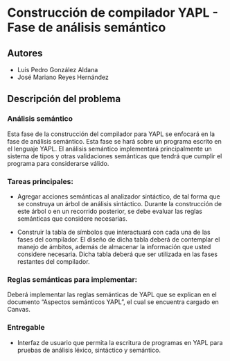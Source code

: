 # Construcción de compilador YAPL - Fase de análisis semántico

## Autores
- Luis Pedro González Aldana
- José Mariano Reyes Hernández

## Descripción del problema

### Análisis semántico

Esta fase de la construcción del compilador para YAPL se enfocará en la fase de análisis semántico. Esta fase se hará sobre un programa escrito en el lenguaje YAPL. El análisis semántico implementará principalmente un sistema de tipos y otras validaciones semánticas que tendrá que cumplir el programa para considerarse válido.

### Tareas principales:

- Agregar acciones semánticas al analizador sintáctico, de tal forma que se construya un árbol de análisis sintáctico. Durante la construcción de este árbol o en un recorrido posterior, se debe evaluar las reglas semánticas que considere necesarias.
  
- Construir la tabla de símbolos que interactuará con cada una de las fases del compilador. El diseño de dicha tabla deberá de contemplar el manejo de ámbitos, además de almacenar la información que usted considere necesaria. Dicha tabla deberá que ser utilizada en las fases restantes del compilador.

### Reglas semánticas para implementar:

Deberá implementar las reglas semánticas de YAPL que se explican en el documento “Aspectos semánticos YAPL”, el cual se encuentra cargado en Canvas.

### Entregable

- Interfaz de usuario que permita la escritura de programas en YAPL para pruebas de análisis léxico, sintáctico y semántico.
  

